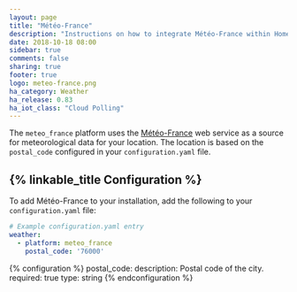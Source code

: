 ```yaml
---
layout: page
title: "Météo-France"
description: "Instructions on how to integrate Météo-France within Home Assistant."
date: 2018-10-18 08:00
sidebar: true
comments: false
sharing: true
footer: true
logo: meteo-france.png
ha_category: Weather
ha_release: 0.83
ha_iot_class: "Cloud Polling"
---
```


The `meteo_france` platform uses the [Météo-France](http://www.meteofrance.com/) web service as a source for meteorological data for your location. The location is based on the `postal_code` configured in your `configuration.yaml` file.

## {% linkable_title Configuration %}

To add Météo-France to your installation, add the following to your `configuration.yaml` file:

```yaml
# Example configuration.yaml entry
weather:
  - platform: meteo_france
    postal_code: '76000'
```

{% configuration %}
  postal_code:
    description: Postal code of the city.
    required: true
    type: string
{% endconfiguration %}
